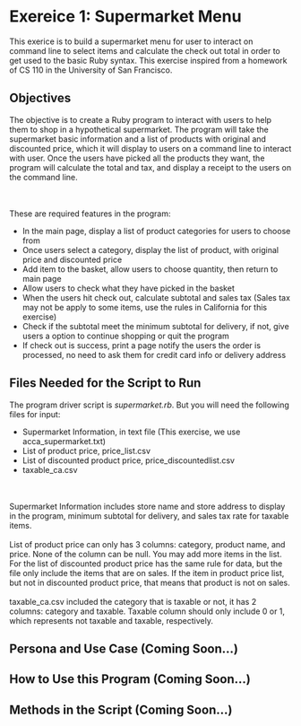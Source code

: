 # Exereice 1: Supermarket Menu

This exerice is to build a supermarket menu for user to interact on command line to select items and calculate the check out total in order to get used to the basic Ruby syntax. This exercise inspired from a homework of CS 110 in the University of San Francisco. 

## Objectives
The objective is to create a Ruby program to interact with users to help them to shop in a hypothetical supermarket. The program will take the supermarket basic information and a list of products with original and discounted price, which it will display to users on a command line to interact with user. Once the users have picked all the products they want, the program will calculate the total and tax, and display a receipt to the users on the command line.

<br><br>
These are required features in the program:
<ul>
	<li>In the main page, display a list of product categories for users to choose from</li>
	<li>Once users select a category, display the list of product, with original price and discounted price</li>
	<li>Add item to the basket, allow users to choose quantity, then return to main page</li>
	<li>Allow users to check what they have picked in the basket</li>
	<li>When the users hit check out, calculate subtotal and sales tax (Sales tax may not be apply to some items, use the rules in California for this exercise)</li>
	<li>Check if the subtotal meet the minimum subtotal for delivery, if not, give users a option to continue shopping or quit the program</li>
	<li>If check out is success, print a page notify the users the order is processed, no need to ask them for credit card info or delivery address</li>
</ul>

## Files Needed for the Script to Run
The program driver script is <i>supermarket.rb</i>. But you will need the following files for input:
<ul>
	<li>Supermarket Information, in text file (This exercise, we use acca_supermarket.txt)</li>
	<li>List of product price, price_list.csv</li>
	<li>List of discounted product price, price_discountedlist.csv</li>
	<li>taxable_ca.csv</li>
</ul>

<br><br>
Supermarket Information includes store name and store address to display in the program, minimum subtotal for delivery, and sales tax rate for taxable items.
<br><br>
List of product price can only has 3 columns: category, product name, and price. None of the column can be null. You may add more items in the list. For the list of discounted product price has the same rule for data, but the file only include the items that are on sales. If the item in product price list, but not in discounted product price, that means that product is not on sales.
<br><br>
taxable_ca.csv included the category that is taxable or not, it has 2 columns: category and taxable. Taxable column should only include 0 or 1, which represents not taxable and taxable, respectively.

## Persona and Use Case (Coming Soon...)

## How to Use this Program (Coming Soon...)

## Methods in the Script (Coming Soon...)

